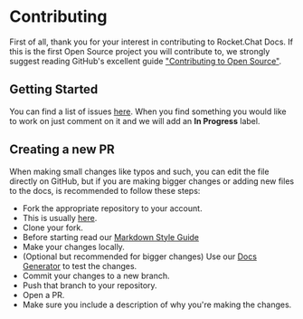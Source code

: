 # Contributing

First of all, thank you for your interest in contributing to Rocket.Chat Docs.
If this is the first Open Source project you will contribute to,
we strongly suggest reading GitHub's excellent guide
["Contributing to Open Source"](https://guides.github.com/activities/contributing-to-open-source/).

## Getting Started

You can find a list of issues [here](https://github.com/RocketChat/Rocket.Chat.Docs/issues).
When you find something you would like to work on just comment on it and we will add an __In Progress__ label.

## Creating a new PR

When making small changes like typos and such, you can edit the file directly on GitHub, but if you are making bigger changes or adding new files to the docs, is recommended to follow these steps:

- Fork the appropriate repository to your account.
- This is usually [here](https://github.com/RocketChat/Rocket.Chat.Docs).
- Clone your fork.
- Before starting read our [Markdown Style Guide](markdown-styleGuide.md)
- Make your changes locally.
- (Optional but recommended for bigger changes) Use our [Docs Generator](https://github.com/RocketChat/Rocket.Chat.Docs.Generator) to test the changes.
- Commit your changes to a new branch.
- Push that branch to your repository.
- Open a PR.
- Make sure you include a description of why you're making the changes.

<!--

TODO: Un-document this section after the docs structure change

## Adding new files and folders

Before adding new files to the docs, be sure to mind the structure of the docs. Also avoid creating complex folder structures, please do not add more than 2 subfolders.

Here is a short map of the current structure:

- Contributing: All instructions about how to contribute to Rocket.Chat goes here;
- Getting support: Here you can find how to get support;
- Deployment: This section is dedicated to automated deployments;
- Installation: In this section you can find guides for manual installation;
- Server Configuration and Maintenance: Here you can find how to configure and maintain your server, this is where things like proxy configuration and multiple instance handling guides goes;
- User Guides: This section is dedicated to teach end users how to use rocket chat as a user. There should __not__ be any administration guides here;
- Administration: This section is dedicated to the admin screen. This section is divided into three categories:
    - Administration Tools: In this section we have tools like Mailer and User managing;
    - Administration Settings: All the settings that alter how Rocket.Chat behaves;
    - Administration Integrations: Things like webhooks,bots, Oauth ...
- Developer guides: Here you can find documentation on how to develop in Rocket.Chat. This section is divided into different categories:
    - Basic Developer Guides: Here you can find how to star developing in Rocket.Chat, like how to start the server, and basic information on our structure;
    - UI Documentation: Here you can find documentation on our UI components and how to use them;
    - Back End Documentation: Here you can find documentation on our back end methods and how to use them;
    - Rest API: Here you can find documentation on our REST API and how to use it;
    - RealTime API: Here you can find documentation on our RealTime API and how to use it;
    - LiveChat API: Here you can find documentation on our LiveChat API and how to use it;
- Community CookBook: Here you can find integrations, guides and Rocket.Chat usages created by the community that stray away from Rocket.Chat main idea.
-->
